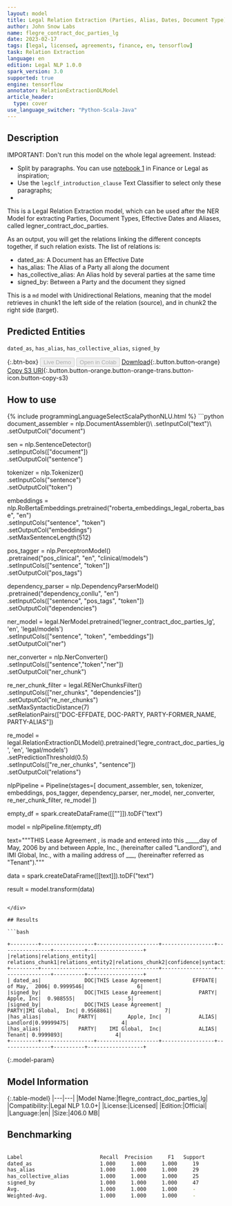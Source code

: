 ```yaml
---
layout: model
title: Legal Relation Extraction (Parties, Alias, Dates, Document Type) (Lg, Undirectional)
author: John Snow Labs
name: flegre_contract_doc_parties_lg
date: 2023-02-17
tags: [legal, licensed, agreements, finance, en, tensorflow]
task: Relation Extraction
language: en
edition: Legal NLP 1.0.0
spark_version: 3.0
supported: true
engine: tensorflow
annotator: RelationExtractionDLModel
article_header:
  type: cover
use_language_switcher: "Python-Scala-Java"
---
```


## Description

IMPORTANT: Don't run this model on the whole legal agreement. Instead:
- Split by paragraphs. You can use [notebook 1](https://github.com/JohnSnowLabs/spark-nlp-workshop/tree/master/tutorials/Certification_Trainings_JSL) in Finance or Legal as inspiration;
- Use the `legclf_introduction_clause` Text Classifier to select only these paragraphs; 
- 
This is a Legal Relation Extraction model, which can be used after the NER Model for extracting Parties, Document Types, Effective Dates and Aliases, called legner_contract_doc_parties.

As an output, you will get the relations linking the different concepts together, if such relation exists. The list of relations is:

- dated_as: A Document has an Effective Date
- has_alias: The Alias of a Party all along the document
- has_collective_alias: An Alias hold by several parties at the same time
- signed_by: Between a Party and the document they signed

This is a `md` model with Unidirectional Relations, meaning that the model retrieves in chunk1 the left side of the relation (source), and in chunk2 the right side (target).

## Predicted Entities

`dated_as`, `has_alias`, `has_collective_alias`, `signed_by`

{:.btn-box}
<button class="button button-orange" disabled>Live Demo</button>
<button class="button button-orange" disabled>Open in Colab</button>
[Download](https://s3.amazonaws.com/auxdata.johnsnowlabs.com/legal/models/flegre_contract_doc_parties_lg_en_1.0.0_3.0_1676633827127.zip){:.button.button-orange}
[Copy S3 URI](s3://auxdata.johnsnowlabs.com/legal/models/flegre_contract_doc_parties_lg_en_1.0.0_3.0_1676633827127.zip){:.button.button-orange.button-orange-trans.button-icon.button-copy-s3}

## How to use



<div class="tabs-box" markdown="1">
{% include programmingLanguageSelectScalaPythonNLU.html %}
```python
document_assembler = nlp.DocumentAssembler()\
  .setInputCol("text")\
  .setOutputCol("document")

sen = nlp.SentenceDetector()\
    .setInputCols(["document"])\
    .setOutputCol("sentence")

tokenizer = nlp.Tokenizer()\
    .setInputCols("sentence")\
    .setOutputCol("token")

embeddings = nlp.RoBertaEmbeddings.pretrained("roberta_embeddings_legal_roberta_base", "en") \
    .setInputCols("sentence", "token")\
    .setOutputCol("embeddings")\
    .setMaxSentenceLength(512)

pos_tagger = nlp.PerceptronModel()\
    .pretrained("pos_clinical", "en", "clinical/models") \
    .setInputCols(["sentence", "token"])\
    .setOutputCol("pos_tags")
    
dependency_parser = nlp.DependencyParserModel()\
    .pretrained("dependency_conllu", "en")\
    .setInputCols(["sentence", "pos_tags", "token"])\
    .setOutputCol("dependencies")

ner_model = legal.NerModel.pretrained('legner_contract_doc_parties_lg', 'en', 'legal/models')\
    .setInputCols(["sentence", "token", "embeddings"])\
    .setOutputCol("ner")

ner_converter = nlp.NerConverter()\
    .setInputCols(["sentence","token","ner"])\
    .setOutputCol("ner_chunk")

re_ner_chunk_filter = legal.RENerChunksFilter() \
    .setInputCols(["ner_chunks", "dependencies"])\
    .setOutputCol("re_ner_chunks")\
    .setMaxSyntacticDistance(7)\
    .setRelationPairs(["DOC-EFFDATE, DOC-PARTY, PARTY-FORMER_NAME, PARTY-ALIAS"])

re_model = legal.RelationExtractionDLModel().pretrained('legre_contract_doc_parties_lg', 'en', 'legal/models')\
    .setPredictionThreshold(0.5)\
    .setInputCols(["re_ner_chunks", "sentence"])\
    .setOutputCol("relations")

nlpPipeline = Pipeline(stages=[
    document_assembler,
    sen,
    tokenizer,
    embeddings,
    pos_tagger,
    dependency_parser,
    ner_model,
    ner_converter,
    re_ner_chunk_filter,
    re_model
    ])

empty_df = spark.createDataFrame([[""]]).toDF("text")

model = nlpPipeline.fit(empty_df)

text="""THIS Lease Agreement ,  is made and  entered  into this  _____day of May,  2006 by and between Apple, Inc.,  (hereinafter called "Landlord"),  and IMI Global,  Inc., with a mailing address of ___,  (hereinafter referred as "Tenant")."""

data = spark.createDataFrame([[text]]).toDF("text")

result = model.transform(data)
```

</div>

## Results

```bash

+---------+-----------------+--------------------+-----------------+----------------+----------+------------------+
|relations|relations_entity1|    relations_chunk1|relations_entity2|relations_chunk2|confidence|syntactic_distance|
+---------+-----------------+--------------------+-----------------+----------------+----------+------------------+
| dated_as|              DOC|THIS Lease Agreement|          EFFDATE|   of May,  2006| 0.9999546|                 6|
|signed_by|              DOC|THIS Lease Agreement|            PARTY|      Apple, Inc|  0.988555|                 5|
|signed_by|              DOC|THIS Lease Agreement|            PARTY|IMI Global,  Inc| 0.9568861|                 7|
|has_alias|            PARTY|          Apple, Inc|            ALIAS|        Landlord|0.99999475|                 4|
|has_alias|            PARTY|    IMI Global,  Inc|            ALIAS|          Tenant| 0.9999893|                 4|
+---------+-----------------+--------------------+-----------------+----------------+----------+------------------+

```

{:.model-param}
## Model Information

{:.table-model}
|---|---|
|Model Name:|flegre_contract_doc_parties_lg|
|Compatibility:|Legal NLP 1.0.0+|
|License:|Licensed|
|Edition:|Official|
|Language:|en|
|Size:|406.0 MB|

## Benchmarking

```bash
              
Label                         Recall  Precision     F1   Support
dated_as                      1.000     1.000     1.000     19
has_alias                     1.000     1.000     1.000     29
has_collective_alias          1.000     1.000     1.000     25
signed_by                     1.000     1.000     1.000     47
Avg.                          1.000     1.000     1.000     -
Weighted-Avg.                 1.000     1.000     1.000     -
```